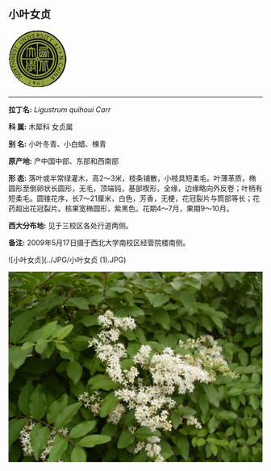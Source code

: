## 小叶女贞

![西北大学校园网络植物志](../JPG/nwu.gif)

---

**拉丁名:**  _Ligustrum quihoui Carr_

**科 属:** 木犀科 女贞属

**别 名:** 小叶冬青、小白蜡、楝青

**原产地:** 产中国中部、东部和西南部

**形  态:** 落叶或半常绿灌木，高2～3米，枝条铺散，小枝具短柔毛。叶薄革质，椭圆形至倒卵状长圆形，无毛，顶端钝，基部楔形，全缘，边缘略向外反卷；叶柄有短柔毛。圆锥花序，长7～21厘米，白色，芳香，无梗，花冠裂片与筒部等长；花药超出花冠裂片。核果宽椭圆形，紫黑色。花期4～7月，果期9～10月。

**西大分布地:** 见于三校区各处行道两侧。

**备注:** 2009年5月17日摄于西北大学南校区经管院楼南侧。　

![小叶女贞](../JPG/小叶女贞 (1).JPG) 

![小叶女贞](../JPG/小叶女贞.JPG) 

